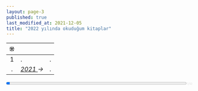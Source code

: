 ```yaml
---
layout: page-3
published: true
last_modified_at: 2021-12-05
title: "2022 yılında okuduğum kitaplar"
---
```



| ⁜ |  |  |
|:---:|:---- |:---- |
| 1 | . | . |
| . | _<a href="/2021" title='2021'>2021 </a> &#8594;_ | . |

<div><progress value="1" max="50" style="width: 95%;"></progress><span style="font-size: 50%; color: #dfdfdf; width: 5%"> 1/50</span></div>
<div style="clear:both"></div>
<br />
